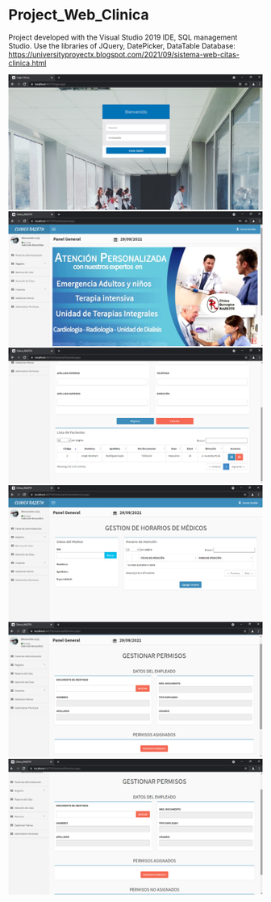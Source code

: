# Project_Web_Clinica
Project developed with the Visual Studio 2019 IDE, SQL management Studio. Use the libraries of JQuery, DatePicker, DataTable
 Database: https://universityproyectx.blogspot.com/2021/09/sistema-web-citas-clinica.html
 
![Img](https://github.com/SakNoelCode/Imagenes_Proyectos/blob/master/Captura%20de%20pantalla%20(3181).png)
![Img](https://github.com/SakNoelCode/Imagenes_Proyectos/blob/master/Captura%20de%20pantalla%20(3182).png)
![Img](https://github.com/SakNoelCode/Imagenes_Proyectos/blob/master/Captura%20de%20pantalla%20(3183).png)
![Img](https://github.com/SakNoelCode/Imagenes_Proyectos/blob/master/Captura%20de%20pantalla%20(3184).png)
![Img](https://github.com/SakNoelCode/Imagenes_Proyectos/blob/master/Captura%20de%20pantalla%20(3185).png)
![Img](https://github.com/SakNoelCode/Imagenes_Proyectos/blob/master/Captura%20de%20pantalla%20(3186).png)

